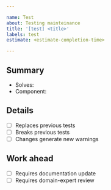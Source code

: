 ```yaml
---

name: Test
about: Testing mainteinance 
title: '[test] <title>'
labels: test
estimate: <estimate-completion-time>

---
```


Summary
-------
- Solves: <!-- # of the issue assigned or N/A if none -->
- Component: <!-- Which components/services are being tested? -->

Details
-------
<!-- For each point, if true please add details in a subsection below. -->
- [ ] Replaces previous tests
- [ ] Breaks previous tests
- [ ] Changes generate new warnings

Work ahead
----------
- [ ] Requires documentation update
- [ ] Requires domain-expert review
